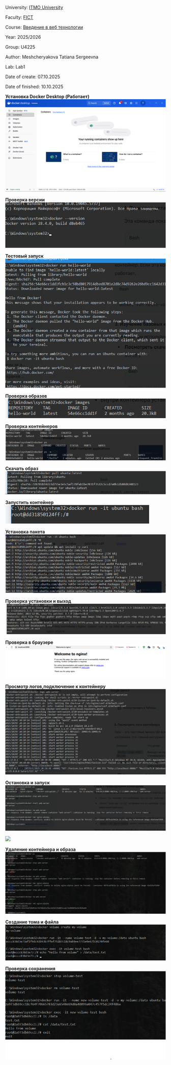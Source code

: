 University: [ITMO University](https://itmo.ru/ru/)

Faculty: [FICT](https://fict.itmo.ru)

Course: [Введение в веб технологии](https://itmo-ict-faculty.github.io/introduction-in-web-tech/)

Year: 2025/2026

Group: U4225

Author: Meshcheryakova Tatiana Sergeevna

Lab: Lab1

Date of create: 07.10.2025

Date of finished: 10.10.2025

**Установка Docker Desktop (Работает)** 
![](/lab1/1.png) 

**Проверка версии**   
![](/lab1/2.png) 

**Тестовый запуск**   
![](/lab1/3.png) 

**Проверка образов**  
![](/lab1/4.png)

**Проверка контейнеров** 
![](/lab1/5.png) 

 **Скачать образ**  
 ![](/lab1/6.png) 
 
**Запустить контейнер**  
![](/lab1/7.png) 

**Установка пакета** 
![](/lab1/8.png) 

**Проверка установки и выход**  
![](/lab1/9.png) 

**Проверка в браузере**  
![](/lab1/10.png) 

**Просмотр логов,подключение к контейнеру** 
![](/lab1/11.png) 

 **Остановка и запуск** 
![](/lab1/12.png) 
 
![](/lab1/13.jpg) 
 
**Удаление контейнера и образа** 
![](/lab1/14.png) 

**Создание тома и файла** 
![](/lab1/15.png) 

**Проверка сохранения**
![](/lab1/16.png) 
